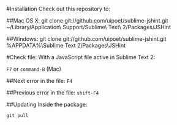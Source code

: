 #Installation
Check out this repository to:

##Mac OS X:
    git clone git://github.com/uipoet/sublime-jshint.git ~/Library/Application\ Support/Sublime\ Text\ 2/Packages/JSHint

##Windows:
    git clone git://github.com/uipoet/sublime-jshint.git %APPDATA%\Sublime Text 2\Packages\JSHint

#Check file:
With a JavaScript file active in Sublime Text 2:

`F7` or `command-B` (Mac)

##Next error in the file:
`F4`

##Previous error in the file:
`shift-F4`

##Updating
Inside the package:

    git pull

